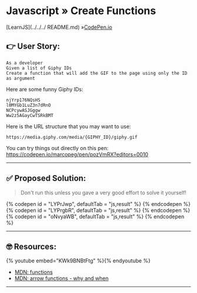 # Javascript » Create Functions
[LearnJS](../../../ README.md) »[CodePen.io](../README.md)

## 👉 User Story:

```
As a developer
Given a list of Giphy IDs
Create a function that will add the GIF to the page using only the ID as argument
```

Here are some funny Giphy IDs:

```
njYrp176NQsHS
l0MYGb1LuZ3n7dRnO
NCPcywASJGggw
Ww2z5AGayCwTSRkBMT
```

Here is the URL structure that you may want to use:

```
https://media.giphy.com/media/{GIPHY_ID}/giphy.gif
```

You can try things out directly on this pen:  
https://codepen.io/marcopeg/pen/pozVmRX?editors=0010

---

## ✅ Proposed Solution:

> Don't run this unless you gave a very good effort to solve it yourself!

{% codepen id = "LYPrJwp", defaultTab = "js,result" %} {% endcodepen %}
{% codepen id = "LYPrgbR", defaultTab = "js,result" %} {% endcodepen %}
{% codepen id = "oNvyaWB", defaultTab = "js,result" %} {% endcodepen %}

---

## 🤓 Resources:

{% youtube embed="KWk9BNBtFtg" %}{% endyoutube %}

- [MDN: functions](https://developer.mozilla.org/en-US/docs/Web/JavaScript/Guide/Functions)
- [MDN: arrow functions - why and when](https://www.freecodecamp.org/news/when-and-why-you-should-use-es6-arrow-functions-and-when-you-shouldnt-3d851d7f0b26/)

---
